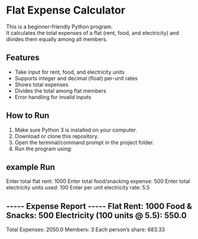 # Flat Expense Calculator

This is a beginner-friendly Python program.  
It calculates the total expenses of a flat (rent, food, and electricity) and divides them equally among all members.

## Features
- Take input for rent, food, and electricity units
- Supports integer and decimal (float) per-unit rates
- Shows total expenses
- Divides the total among flat members
- Error handling for invalid inputs

## How to Run
1. Make sure Python 3 is installed on your computer.
2. Download or clone this repository.
3. Open the terminal/command prompt in the project folder.
4. Run the program using:


## example Run
Enter total flat rent: 1000
Enter total food/snacking expense: 500
Enter total electricity units used: 100
Enter per unit electricity rate: 5.5

----- Expense Report -----
Flat Rent: 1000
Food & Snacks: 500
Electricity (100 units @ 5.5): 550.0
--------------------------
Total Expenses: 2050.0
Members: 3
Each person’s share: 683.33

